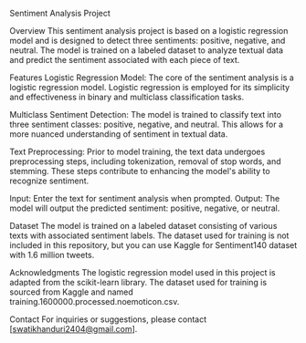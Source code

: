 Sentiment Analysis Project


Overview
This sentiment analysis project is based on a logistic regression model and is designed to detect three sentiments: positive, negative, and neutral. The model is trained on a labeled dataset to analyze textual data and predict the sentiment associated with each piece of text.

Features
Logistic Regression Model:
The core of the sentiment analysis is a logistic regression model. Logistic regression is employed for its simplicity and effectiveness in binary and multiclass classification tasks.

Multiclass Sentiment Detection:
The model is trained to classify text into three sentiment classes: positive, negative, and neutral. This allows for a more nuanced understanding of sentiment in textual data.



Text Preprocessing:
Prior to model training, the text data undergoes preprocessing steps, including tokenization, removal of stop words, and stemming. These steps contribute to enhancing the model's ability to recognize sentiment.



Input:
Enter the text for sentiment analysis when prompted.
Output:
The model will output the predicted sentiment: positive, negative, or neutral.


Dataset
The model is trained on a labeled dataset consisting of various texts with associated sentiment labels. The dataset used for training is not included in this repository, but you can use Kaggle for Sentiment140 dataset with 1.6 million tweets.



Acknowledgments
The logistic regression model used in this project is adapted from the scikit-learn library.
The dataset used for training is sourced from Kaggle and named training.1600000.processed.noemoticon.csv.



Contact
For inquiries or suggestions, please contact [swatikhanduri2404@gmail.com].
